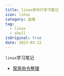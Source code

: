 ```yaml
---
title: linux命令行学习笔记
icon: linux
category: 运维
tag:
  - linux
  - shell
isOriginal: true
date: 2023-03-12
---
```


`linux`学习笔记

<!-- more -->

- [常用命令整理](./commonCmd.html)
